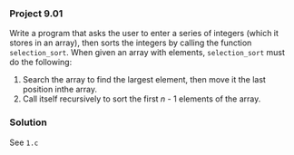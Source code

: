 ### Project 9.01
Write a program that asks the user to enter a series of integers (which it stores in an array),
then sorts the integers by calling the function `selection_sort`. When given an array with elements, `selection_sort` must do the following:
1.  Search the array to find the largest element, then move it the last position inthe array.
2.  Call itself recursively to sort the first *n* - 1 elements of the array.

### Solution
See `1.c`
